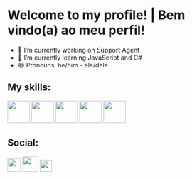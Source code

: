 

<h1>Welcome to my profile! | Bem vindo(a) ao meu perfil!</h1>

- 🔭 I’m currently working on Support Agent
- 🌱 I’m currently learning JavaScript and C#
- 😄 Pronouns: he/him - ele/dele

<div>
  <h2>My skills:</h2>
   <img width="50" heigth="60" src="https://cdn.jsdelivr.net/gh/devicons/devicon/icons/javascript/javascript-original.svg"/ > 
   <img width="50" heigth="60" src="https://cdn.jsdelivr.net/gh/devicons/devicon/icons/html5/html5-original.svg" />
   <img width="50" heigth="60" src="https://cdn.jsdelivr.net/gh/devicons/devicon/icons/css3/css3-original.svg" />
   <img width="50" heigth="60" src="https://cdn.jsdelivr.net/gh/devicons/devicon/icons/linux/linux-original.svg" />   
   <img width="50" heigth="60" src="https://cdn.worldvectorlogo.com/logos/c--4.svg" />
</div>
  <h2>Social:</h2>
  <div>
      <a href="https://www.linkedin.com/in/alison-ribeiro/" target="_blank"><img width="30" heigth="30" src="https://cdn.jsdelivr.net/gh/devicons/devicon/icons/linkedin/linkedin-original.svg"/></a> 
      <a href="mailto:dev.alison.ribeiro@gmail.com" target="_blank"><img width="35" heigth="35" src="https://upload.wikimedia.org/wikipedia/commons/7/7e/Gmail_icon_%282020%29.svg"/></a>  
      <a href="dev.alison#0001" target="_blank"><img width="27" heigth="30" src="https://www.svgrepo.com/show/353655/discord-icon.svg"/></a>
  </div>
